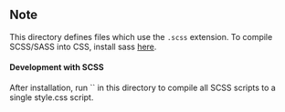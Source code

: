 ## Note
This directory defines files which use the `.scss` extension. To compile SCSS/SASS into CSS, install sass [here](https://sass-lang.com/install/).

#### Development with SCSS
After installation, run `` in this directory to compile all SCSS scripts to a single style.css script.